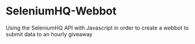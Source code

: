 # SeleniumHQ-Webbot
Using the SeleniumHQ API with Javascript in order to create a webbot to submit data to an hourly giveaway
